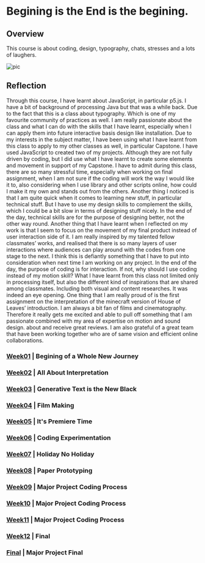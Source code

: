 # Begining is the End is the begining. 
## Overview 

This course is about coding, design, typography, chats, stresses and a lots of laughers. 


![pic](https://github.com/WWsiyang/CODEWORD/digitalpoetry.gif)


## Reflection

Through this course, I have learnt about JavaScript, in particular p5.js. I have a bit of background of processing Java but that was a while back. Due to the fact that this is a class about typography. Which is one of my favourite community of practices as well. I am really passionate about the class and what I can do with the skills that I have learnt, especially when I can apply them into future interactive basis design like installation. Due to my interests in the subject matter, I have been using what I have learnt from this class to apply to my other classes as well, in particular Capstone. I have used JavaScript to created two of my projects. Although they are not fully driven by coding, but I did use what I have learnt to create some elements and movement in support of my Capstone. I have to admit during this class, there are so many stressful time, especially when working on final assignment, when I am not sure if the coding will work the way I would like it to, also considering when I use library and other scripts online, how could I make it my own and stands out from the others. Another thing I noticed is that I am quite quick when it comes to learning new stuff, in particular technical stuff. But I have to use my design skills to complement the skills, which I could be a bit slow in terms of designing stuff nicely. In the end of the day, technical skills are for the purpose of designing better, not the other way round. Another thing that I have learnt when I reflected on my work is that I seem to focus on the movement of my final product instead of user interaction side of it. I am really inspired by my talented fellow classmates’ works, and realised that there is so many layers of user interactions where audiences can play around with the codes from one stage to the next. I think this is defiantly something that I have to put into consideration when next time I am working on any project. In the end of the day, the purpose of coding is for interaction. If not, why should I use coding instead of my motion skill? What I have learnt from this class not limited only in processing itself, but also the different kind of inspirations that are shared among classmates. Including both visual and content researches. It was indeed an eye opening. One thing that I am really proud of is the first assignment on the interpretation of the minecraft version of House of Leaves’ introduction. I am always a bit fan of films and cinematography. Therefore it really gets me excited and able to pull off something that I am passionate combined with my area of expertise on motion and sound design. about and receive great reviews. I am also grateful of a great team that have been working together who are of same vision and efficient online collaborations.

### [Week01](https://github.com/WWsiyang/CODEWORD/tree/master/SKO/Week_01) | Begining of a Whole New Journey

### [Week02](https://github.com/WWsiyang/CODEWORD/tree/master/SKO/Week_02) | All About Interpretation

### [Week03](https://github.com/WWsiyang/CODEWORD/tree/master/SKO/Week_03) | Generative Text is the New Black

### [Week04](https://github.com/WWsiyang/CODEWORD/tree/master/SKO/Week_04) | Film Making

### [Week05](https://github.com/WWsiyang/CODEWORD/tree/master/SKO/Week_05) | It's Premiere Time

### [Week06](https://github.com/WWsiyang/CODEWORD/tree/master/SKO/Week_06) | Coding Experimentation

### [Week07](https://github.com/WWsiyang/CODEWORD/tree/master/SKO/Week_07) | Holiday No Holiday

### [Week08](https://github.com/WWsiyang/CODEWORD/tree/master/SKO/Week_08) | Paper Prototyping

### [Week09](https://github.com/WWsiyang/CODEWORD/tree/master/SKO/Week_09) | Major Project Coding Process

### [Week10](https://github.com/WWsiyang/CODEWORD/tree/master/SKO/Week_10) | Major Project Coding Process

### [Week11](https://github.com/WWsiyang/CODEWORD/tree/master/SKO/Week_11) | Major Project Coding Process

### [Week12](https://github.com/WWsiyang/CODEWORD/tree/master/SKO/Week_12) | Final

### [Final](https://wwsiyang.github.io/CODEWORD/SKO/Final_Assignment/Textparticle_151020_rain_1/) | Major Project Final
